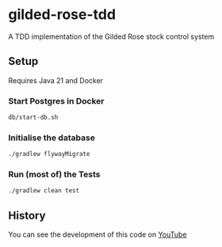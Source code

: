 # gilded-rose-tdd

A TDD implementation of the Gilded Rose stock control system

## Setup

Requires Java 21 and Docker

### Start Postgres in Docker

```bash
db/start-db.sh
```

### Initialise the database

```bash
./gradlew flywayMigrate
```

### Run (most of) the Tests

```bash
./gradlew clean test
```

## History

You can see the development of this code on [YouTube](https://youtube.com/playlist?list=PL1ssMPpyqocg2D_8mgIbcnQGxCPI2_fpA)
